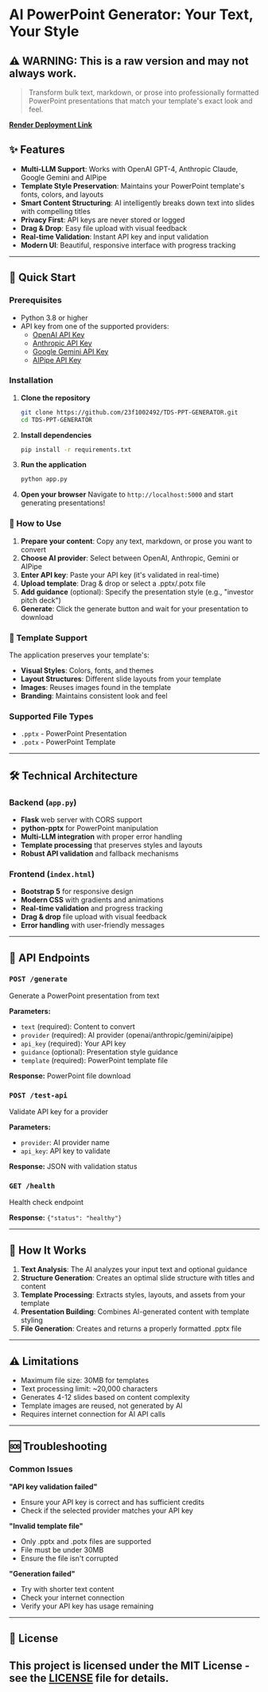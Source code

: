 # AI PowerPoint Generator: Your Text, Your Style

## ⚠️ WARNING: This is a raw version and may not always work.

> Transform bulk text, markdown, or prose into professionally formatted PowerPoint presentations that match your template's exact look and feel.

**[Render Deployment Link](https://ppt-generator-8vgz.onrender.com/)** 


## ✨ Features

- **Multi-LLM Support**: Works with OpenAI GPT-4, Anthropic Claude, Google Gemini and AIPipe
- **Template Style Preservation**: Maintains your PowerPoint template's fonts, colors, and layouts
- **Smart Content Structuring**: AI intelligently breaks down text into slides with compelling titles
- **Privacy First**: API keys are never stored or logged
- **Drag & Drop**: Easy file upload with visual feedback
- **Real-time Validation**: Instant API key and input validation
- **Modern UI**: Beautiful, responsive interface with progress tracking

--- 

## 🚀 Quick Start

### Prerequisites

- Python 3.8 or higher
- API key from one of the supported providers:
  - [OpenAI API Key](https://platform.openai.com/api-keys)
  - [Anthropic API Key](https://console.anthropic.com/)
  - [Google Gemini API Key](https://aistudio.google.com/app/apikey)
  - [AIPipe API Key](https:/aipipe.org)

### Installation

1. **Clone the repository**
   ```bash
   git clone https://github.com/23f1002492/TDS-PPT-GENERATOR.git
   cd TDS-PPT-GENERATOR
   ```

2. **Install dependencies**
   ```bash
   pip install -r requirements.txt
   ```

3. **Run the application**
   ```bash
   python app.py
   ```

4. **Open your browser**
   Navigate to `http://localhost:5000` and start generating presentations!

### 📖 How to Use

1. **Prepare your content**: Copy any text, markdown, or prose you want to convert
2. **Choose AI provider**: Select between OpenAI, Anthropic, Gemini or AIPipe
3. **Enter API key**: Paste your API key (it's validated in real-time)
4. **Upload template**: Drag & drop or select a .pptx/.potx file
5. **Add guidance** (optional): Specify the presentation style (e.g., "investor pitch deck")
6. **Generate**: Click the generate button and wait for your presentation to download

### 🎨 Template Support

The application preserves your template's:
- **Visual Styles**: Colors, fonts, and themes
- **Layout Structures**: Different slide layouts from your template
- **Images**: Reuses images found in the template
- **Branding**: Maintains consistent look and feel

### Supported File Types
- `.pptx` - PowerPoint Presentation
- `.potx` - PowerPoint Template

---

## 🛠 Technical Architecture

### Backend (`app.py`)
- **Flask** web server with CORS support
- **python-pptx** for PowerPoint manipulation
- **Multi-LLM integration** with proper error handling
- **Template processing** that preserves styles and layouts
- **Robust API validation** and fallback mechanisms

### Frontend (`index.html`)
- **Bootstrap 5** for responsive design
- **Modern CSS** with gradients and animations
- **Real-time validation** and progress tracking
- **Drag & drop** file upload with visual feedback
- **Error handling** with user-friendly messages

---

## 🔧 API Endpoints

### `POST /generate`
Generate a PowerPoint presentation from text

**Parameters:**
- `text` (required): Content to convert
- `provider` (required): AI provider (openai/anthropic/gemini/aipipe)
- `api_key` (required): Your API key
- `guidance` (optional): Presentation style guidance
- `template` (required): PowerPoint template file

**Response:** PowerPoint file download

### `POST /test-api`
Validate API key for a provider

**Parameters:**
- `provider`: AI provider name
- `api_key`: API key to validate

**Response:** JSON with validation status

### `GET /health`
Health check endpoint

**Response:** `{"status": "healthy"}`

---

## 📝 How It Works

1. **Text Analysis**: The AI analyzes your input text and optional guidance
2. **Structure Generation**: Creates an optimal slide structure with titles and content
3. **Template Processing**: Extracts styles, layouts, and assets from your template
4. **Presentation Building**: Combines AI-generated content with template styling
5. **File Generation**: Creates and returns a properly formatted .pptx file

---

## ⚠️ Limitations

- Maximum file size: 30MB for templates
- Text processing limit: ~20,000 characters
- Generates 4-12 slides based on content complexity
- Template images are reused, not generated by AI
- Requires internet connection for AI API calls

---

## 🆘 Troubleshooting

### Common Issues

**"API key validation failed"**
- Ensure your API key is correct and has sufficient credits
- Check if the selected provider matches your API key

**"Invalid template file"**
- Only .pptx and .potx files are supported
- File must be under 30MB
- Ensure the file isn't corrupted

**"Generation failed"**
- Try with shorter text content
- Check your internet connection
- Verify your API key has usage remaining

---

## 📄 License
This project is licensed under the MIT License - see the [LICENSE](LICENSE) file for details.
---